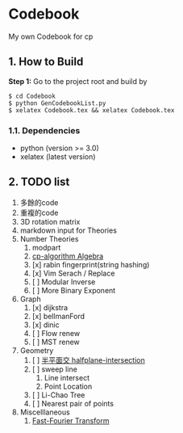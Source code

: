 # Codebook
My own Codebook for cp

## 1. How to Build
**Step 1:** Go to the project root and build by
~~~
$ cd Codebook
$ python GenCodebookList.py
$ xelatex Codebook.tex && xelatex Codebook.tex
~~~

### 1.1. Dependencies

* python (version >= 3.0)
* xelatex (latest version)

## 2. TODO list

1. 多餘的code
2. 重複的code
3. 3D rotation matrix
4. markdown input for Theories
5. Number Theories
	1. modpart
	2. [cp-algorithm Algebra](https://cp-algorithms.com/algebra/binary-exp.html)
	3. [x] rabin fingerprint(string hashing)
	4. [x] Vim Serach / Replace
	5. [ ] Modular Inverse
	6. [ ] More Binary Exponent
6. Graph
	1. [x] dijkstra
	2. [x] bellmanFord
	3. [x] dinic
  	4. [ ] Flow renew
	5. [ ] MST renew
7. Geometry
	1. [ ] [半平面交 halfplane-intersection](https://cp-algorithms.com/geometry/halfplane-intersection.html)
	2. [ ] sweep line
		1. Line intersect
		2. Point Location
	4. [ ] Li-Chao Tree
	5. [ ] Nearest pair of points
8. Miscelllaneous
	1. [Fast-Fourier Transform](https://cp-algorithms.com/algebra/fft.html#discrete-fourier-transform)
